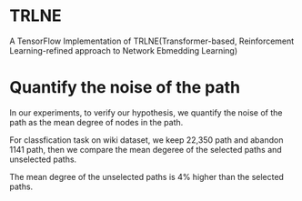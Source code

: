 # TRLNE

A TensorFlow Implementation of TRLNE(Transformer-based, Reinforcement Learning-refined approach to Network Ebmedding Learning)


# Quantify the noise of the path
In our experiments, to verify our hypothesis, we quantify the noise of the path as the mean degree of nodes in the path.

For classfication task on wiki dataset, we keep 22,350 path and abandon 1141 path, then we compare the mean degeree of the selected paths and unselected paths.

The mean degree of the unselected paths is 4% higher than the selected paths.
